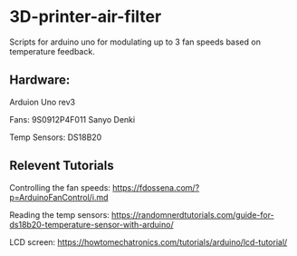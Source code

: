 # 3D-printer-air-filter
Scripts for arduino uno for modulating up to 3 fan speeds based on temperature feedback. 

## Hardware:

Arduion Uno rev3

Fans: 9S0912P4F011 Sanyo Denki

Temp Sensors: DS18B20

## Relevent Tutorials

Controlling the fan speeds: https://fdossena.com/?p=ArduinoFanControl/i.md

Reading the temp sensors: https://randomnerdtutorials.com/guide-for-ds18b20-temperature-sensor-with-arduino/

LCD screen: https://howtomechatronics.com/tutorials/arduino/lcd-tutorial/

